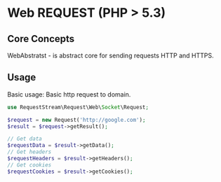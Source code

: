 Web REQUEST (PHP > 5.3)
=======================

Core Concepts
-------------

WebAbstratst - is abstract core for sending requests HTTP and HTTPS.

Usage
-----

Basic usage:
Basic http request to domain.

```php
use RequestStream\Request\Web\Socket\Request;

$request = new Request('http://google.com');
$result = $request->getResult();

// Get data
$requestData = $result->getData();
// Get headers
$requestHeaders = $result->getHeaders();
// Get cookies
$requestCookies = $result->getCookies();
```
